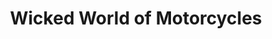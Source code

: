 ---
title: "Wicked World of Motorcycles"
url: /burien/wicked-world-of-motorcycles/
shop: Motorrad
---
